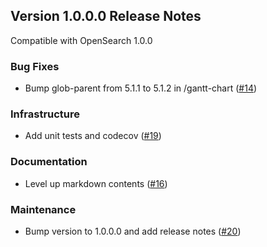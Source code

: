 ## Version 1.0.0.0 Release Notes

Compatible with OpenSearch 1.0.0

### Bug Fixes
* Bump glob-parent from 5.1.1 to 5.1.2 in /gantt-chart ([#14](https://github.com/opensearch-project/dashboards-visualizations/pull/14))

### Infrastructure
* Add unit tests and codecov ([#19](https://github.com/opensearch-project/dashboards-visualizations/pull/19))

### Documentation
* Level up markdown contents ([#16](https://github.com/opensearch-project/dashboards-visualizations/pull/16))

### Maintenance
* Bump version to 1.0.0.0 and add release notes ([#20](https://github.com/opensearch-project/dashboards-visualizations/pull/20))

